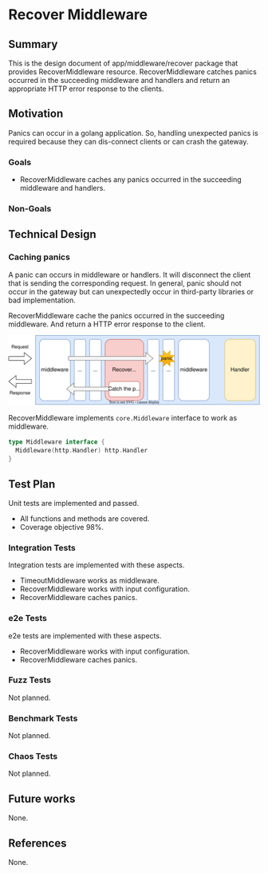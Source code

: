 # Recover Middleware

## Summary

This is the design document of app/middleware/recover package that provides RecoverMiddleware resource.
RecoverMiddleware catches panics occurred in the succeeding middleware and handlers and return an appropriate HTTP error response to the clients.

## Motivation

Panics can occur in a golang application.
So, handling unexpected panics is required because they can dis-connect clients or can crash the gateway.

### Goals

- RecoverMiddleware caches any panics occurred in the succeeding middleware and handlers.

### Non-Goals

## Technical Design

### Caching panics

A panic can occurs in middleware or handlers.
It will disconnect the client that is sending the corresponding request.
In general, panic should not occur in the gateway but can unexpectedly occur in third-party libraries or bad implementation.

RecoverMiddleware cache the panics occurred in the succeeding middleware.
And return a HTTP error response to the client.

![recover-middleware.svg](./img/recover-middleware.svg)

RecoverMiddleware implements `core.Middleware` interface to work as middleware.

```go
type Middleware interface {
  Middleware(http.Handler) http.Handler
}
```

## Test Plan

Unit tests are implemented and passed.

- All functions and methods are covered.
- Coverage objective 98%.

### Integration Tests

Integration tests are implemented with these aspects.

- TimeoutMiddleware works as middleware.
- RecoverMiddleware works with input configuration.
- RecoverMiddleware caches panics.

### e2e Tests

e2e tests are implemented with these aspects.

- RecoverMiddleware works with input configuration.
- RecoverMiddleware caches panics.

### Fuzz Tests

Not planned.

### Benchmark Tests

Not planned.

### Chaos Tests

Not planned.

## Future works

None.

## References

None.
